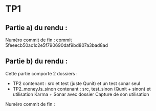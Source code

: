 # TP1

## Partie a) du rendu :

Numéro commit de fin : commit 5feeecb50ac1c2e5f790690daf9bd807a3bad8ad

## Partie b) du rendu :

Cette partie comporte 2 dossiers :

- TP2 contenant : src et test (juste Qunit) et un test sonar seul
- TP2_moneyJs_sinon contenant : src, test_sinon (Qunit + sinon) et utilisation Karma + Sonar avec dossier Capture de son utilisation

Numéro commit de fin :
